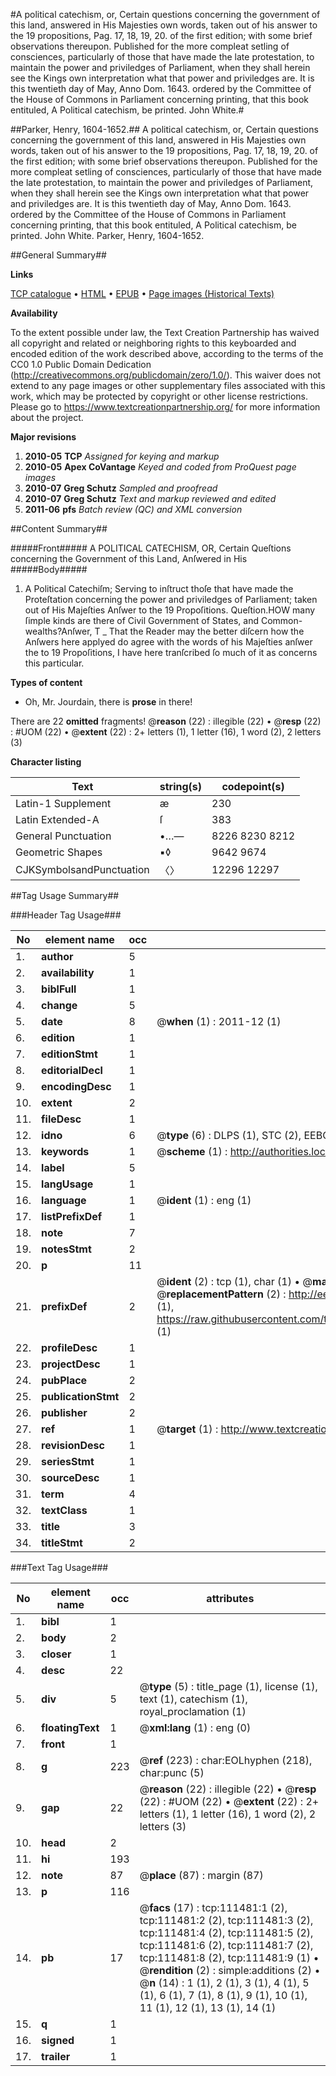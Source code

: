#A political catechism, or, Certain questions concerning the government of this land, answered in His Majesties own words, taken out of his answer to the 19 propositions, Pag. 17, 18, 19, 20. of the first edition; with some brief observations thereupon. Published for the more compleat setling of consciences, particularly of those that have made the late protestation, to maintain the power and priviledges of Parliament, when they shall herein see the Kings own interpretation what that power and priviledges are. It is this twentieth day of May, Anno Dom. 1643. ordered by the Committee of the House of Commons in Parliament concerning printing, that this book entituled, A Political catechism, be printed. John White.#

##Parker, Henry, 1604-1652.##
A political catechism, or, Certain questions concerning the government of this land, answered in His Majesties own words, taken out of his answer to the 19 propositions, Pag. 17, 18, 19, 20. of the first edition; with some brief observations thereupon. Published for the more compleat setling of consciences, particularly of those that have made the late protestation, to maintain the power and priviledges of Parliament, when they shall herein see the Kings own interpretation what that power and priviledges are. It is this twentieth day of May, Anno Dom. 1643. ordered by the Committee of the House of Commons in Parliament concerning printing, that this book entituled, A Political catechism, be printed. John White.
Parker, Henry, 1604-1652.

##General Summary##

**Links**

[TCP catalogue](http://www.ota.ox.ac.uk/tcp/)  • 
[HTML](http://tei.it.ox.ac.uk/tcp/Texts-HTML/free/A91/A91336.html)  • 
[EPUB](http://tei.it.ox.ac.uk/tcp/Texts-EPUB/free/A91/A91336.epub) • 
[Page images (Historical Texts)](https://historicaltexts.jisc.ac.uk/eebo-99859406e)

**Availability**

To the extent possible under law, the Text Creation Partnership has waived all copyright and related or neighboring rights to this keyboarded and encoded edition of the work described above, according to the terms of the CC0 1.0 Public Domain Dedication (http://creativecommons.org/publicdomain/zero/1.0/). This waiver does not extend to any page images or other supplementary files associated with this work, which may be protected by copyright or other license restrictions. Please go to https://www.textcreationpartnership.org/ for more information about the project.

**Major revisions**

1. __2010-05__ __TCP__ *Assigned for keying and markup*
1. __2010-05__ __Apex CoVantage__ *Keyed and coded from ProQuest page images*
1. __2010-07__ __Greg Schutz__ *Sampled and proofread*
1. __2010-07__ __Greg Schutz__ *Text and markup reviewed and edited*
1. __2011-06__ __pfs__ *Batch review (QC) and XML conversion*

##Content Summary##

#####Front#####
A POLITICAL CATECHISM, OR, Certain Queſtions concerning the Government of this Land, Anſwered in His
#####Body#####

1. A Political Catechiſm; Serving to inſtruct thoſe that have made the Proteſtation concerning the power and priviledges of Parliament; taken out of His Majeſties Anſwer to the 19 Propoſitions.
Queſtion.HOW many ſimple kinds are there of Civil Government of States, and Common-wealths?Anſwer, T
    _ That the Reader may the better diſcern how the Anſwers here applyed do agree with the words of his Majeſties anſwer the to 19 Propoſitions, I have here tranſcribed ſo much of it as concerns this particular.

**Types of content**

  * Oh, Mr. Jourdain, there is **prose** in there!

There are 22 **omitted** fragments! 
 @__reason__ (22) : illegible (22)  •  @__resp__ (22) : #UOM (22)  •  @__extent__ (22) : 2+ letters (1), 1 letter (16), 1 word (2), 2 letters (3)

**Character listing**


|Text|string(s)|codepoint(s)|
|---|---|---|
|Latin-1 Supplement|æ|230|
|Latin Extended-A|ſ|383|
|General Punctuation|•…—|8226 8230 8212|
|Geometric Shapes|▪◊|9642 9674|
|CJKSymbolsandPunctuation|〈〉|12296 12297|

##Tag Usage Summary##

###Header Tag Usage###

|No|element name|occ|attributes|
|---|---|---|---|
|1.|__author__|5||
|2.|__availability__|1||
|3.|__biblFull__|1||
|4.|__change__|5||
|5.|__date__|8| @__when__ (1) : 2011-12 (1)|
|6.|__edition__|1||
|7.|__editionStmt__|1||
|8.|__editorialDecl__|1||
|9.|__encodingDesc__|1||
|10.|__extent__|2||
|11.|__fileDesc__|1||
|12.|__idno__|6| @__type__ (6) : DLPS (1), STC (2), EEBO-CITATION (1), PROQUEST (1), VID (1)|
|13.|__keywords__|1| @__scheme__ (1) : http://authorities.loc.gov/ (1)|
|14.|__label__|5||
|15.|__langUsage__|1||
|16.|__language__|1| @__ident__ (1) : eng (1)|
|17.|__listPrefixDef__|1||
|18.|__note__|7||
|19.|__notesStmt__|2||
|20.|__p__|11||
|21.|__prefixDef__|2| @__ident__ (2) : tcp (1), char (1)  •  @__matchPattern__ (2) : ([0-9\-]+):([0-9IVX]+) (1), (.+) (1)  •  @__replacementPattern__ (2) : http://eebo.chadwyck.com/downloadtiff?vid=$1&page=$2 (1), https://raw.githubusercontent.com/textcreationpartnership/Texts/master/tcpchars.xml#$1 (1)|
|22.|__profileDesc__|1||
|23.|__projectDesc__|1||
|24.|__pubPlace__|2||
|25.|__publicationStmt__|2||
|26.|__publisher__|2||
|27.|__ref__|1| @__target__ (1) : http://www.textcreationpartnership.org/docs/. (1)|
|28.|__revisionDesc__|1||
|29.|__seriesStmt__|1||
|30.|__sourceDesc__|1||
|31.|__term__|4||
|32.|__textClass__|1||
|33.|__title__|3||
|34.|__titleStmt__|2||


###Text Tag Usage###

|No|element name|occ|attributes|
|---|---|---|---|
|1.|__bibl__|1||
|2.|__body__|2||
|3.|__closer__|1||
|4.|__desc__|22||
|5.|__div__|5| @__type__ (5) : title_page (1), license (1), text (1), catechism (1), royal_proclamation (1)|
|6.|__floatingText__|1| @__xml:lang__ (1) : eng (0)|
|7.|__front__|1||
|8.|__g__|223| @__ref__ (223) : char:EOLhyphen (218), char:punc (5)|
|9.|__gap__|22| @__reason__ (22) : illegible (22)  •  @__resp__ (22) : #UOM (22)  •  @__extent__ (22) : 2+ letters (1), 1 letter (16), 1 word (2), 2 letters (3)|
|10.|__head__|2||
|11.|__hi__|193||
|12.|__note__|87| @__place__ (87) : margin (87)|
|13.|__p__|116||
|14.|__pb__|17| @__facs__ (17) : tcp:111481:1 (2), tcp:111481:2 (2), tcp:111481:3 (2), tcp:111481:4 (2), tcp:111481:5 (2), tcp:111481:6 (2), tcp:111481:7 (2), tcp:111481:8 (2), tcp:111481:9 (1)  •  @__rendition__ (2) : simple:additions (2)  •  @__n__ (14) : 1 (1), 2 (1), 3 (1), 4 (1), 5 (1), 6 (1), 7 (1), 8 (1), 9 (1), 10 (1), 11 (1), 12 (1), 13 (1), 14 (1)|
|15.|__q__|1||
|16.|__signed__|1||
|17.|__trailer__|1||
